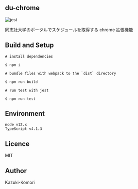 ## du-chrome
![jest](https://github.com/kazuki-komori/du-chrome/workflows/jest/badge.svg)

同志社大学のポータルでスケジュールを取得する chrome 拡張機能

## Build and Setup
```
# install dependencies

$ npm i

# bundle files with webpack to the `dist` directory

$ npm run build

# run test with jest

$ npm run test
```

## Environment
```
node v12.x
TypeScript v4.1.3
```
## Licence
MIT

## Author

Kazuki-Komori